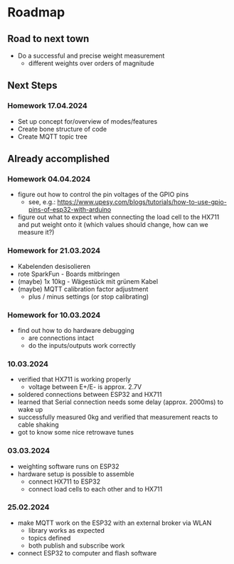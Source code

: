 # Roadmap

## Road to next town

- Do a successful and precise weight measurement
    - different weights over orders of magnitude

## Next Steps

### Homework 17.04.2024

- Set up concept for/overview of modes/features
- Create bone structure of code
- Create MQTT topic tree

## Already accomplished

### Homework 04.04.2024

- figure out how to control the pin voltages of the GPIO pins
    - see, e.g.: https://www.upesy.com/blogs/tutorials/how-to-use-gpio-pins-of-esp32-with-arduino
- figure out what to expect when connecting the load cell to the HX711 and put
weight onto it (which values should change, how can we measure it?)


### Homework for 21.03.2024

- Kabelenden desisolieren
- rote SparkFun - Boards mitbringen
- (maybe) 1x 10kg - Wägestück mit grünem Kabel
- (maybe) MQTT calibration factor adjustment
    - plus / minus settings (or stop calibrating)

### Homework for 10.03.2024

- find out how to do hardware debugging
    - are connections intact
    - do the inputs/outputs work correctly

### 10.03.2024

- verified that HX711 is working properly
    - voltage between E+/E- is approx. 2.7V
- soldered connections between ESP32 and HX711
- learned that Serial connection needs some delay (approx. 2000ms)
to wake up
- successfully measured 0kg and verified that measurement reacts
to cable shaking
- got to know some nice retrowave tunes

### 03.03.2024

- weighting software runs on ESP32
- hardware setup is possible to assemble
    - connect HX711 to ESP32
    - connect load cells to each other and to HX711

### 25.02.2024

- make MQTT work on the ESP32 with an external broker via WLAN
    - library works as expected
    - topics defined
    - both publish and subscribe work
- connect ESP32 to computer and flash software
